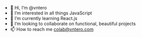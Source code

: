 - 👋 Hi, I’m @vntero
- 👀 I’m interested in all things JavaScript 
- 🌱 I’m currently learning React.js
- 💞️ I’m looking to collaborate on functional, beautiful projects
- 📫 How to reach me colab@vntero.com

<!---
vntero/vntero is a ✨ special ✨ repository because its `README.md` (this file) appears on your GitHub profile.
You can click the Preview link to take a look at your changes.
--->
